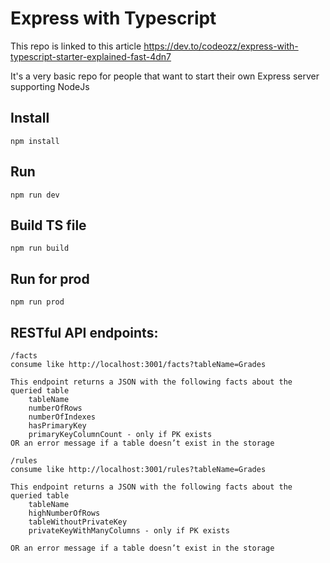 # Express with Typescript

This repo is linked to this article https://dev.to/codeozz/express-with-typescript-starter-explained-fast-4dn7

It's a very basic repo for people that want to start their own Express server supporting NodeJs

## Install

```
npm install
```

## Run

```
npm run dev
```

## Build TS file

```
npm run build
```

## Run for prod

```
npm run prod
```

## RESTful API endpoints:

```
/facts
consume like http://localhost:3001/facts?tableName=Grades

This endpoint returns a JSON with the following facts about the queried table
    tableName
    numberOfRows
    numberOfIndexes
    hasPrimaryKey
    primaryKeyColumnCount - only if PK exists
OR an error message if a table doesn’t exist in the storage
```

```
/rules
consume like http://localhost:3001/rules?tableName=Grades

This endpoint returns a JSON with the following facts about the queried table
    tableName
    highNumberOfRows
    tableWithoutPrivateKey
    privateKeyWithManyColumns - only if PK exists

OR an error message if a table doesn’t exist in the storage
```

